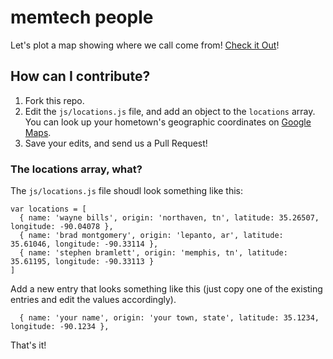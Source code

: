 # memtech people

Let's plot a map showing where we call come from! [Check it Out](https://memtech.github.io/people/)!

## How can I contribute?

1. Fork this repo.
2. Edit the `js/locations.js` file, and add an object to the `locations` array.
   You can look up your hometown's geographic coordinates on [Google Maps](https://www.google.com/maps/).
3. Save your edits, and send us a Pull Request!

### The locations array, what?

The `js/locations.js` file shoudl look something like this:

    var locations = [
      { name: 'wayne bills', origin: 'northaven, tn', latitude: 35.26507, longitude: -90.04078 },
      { name: 'brad montgomery', origin: 'lepanto, ar', latitude: 35.61046, longitude: -90.33114 },
      { name: 'stephen bramlett', origin: 'memphis, tn', latitude: 35.61195, longitude: -90.33113 }
    ]

Add a new entry that looks something like this (just copy one of the existing
entries and edit the values accordingly).

      { name: 'your name', origin: 'your town, state', latitude: 35.1234, longitude: -90.1234 },

That's it!
